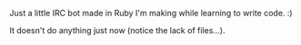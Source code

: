 Just a little IRC bot made in Ruby I'm making while learning to write code. :)

It doesn't do anything just now (notice the lack of files...).
